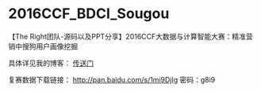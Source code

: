 # 2016CCF_BDCI_Sougou
【The Right团队-源码以及PPT分享】2016CCF大数据与计算智能大赛：精准营销中搜狗用户画像挖掘

具体详见我的博客：
[传送门](http://coderskychen.cn/2016/12/28/%E3%80%90%E5%B9%B2%E8%B4%A7%E5%88%86%E4%BA%AB%E3%80%912016CCF%E5%A4%A7%E6%95%B0%E6%8D%AE%E4%B8%8E%E8%AE%A1%E7%AE%97%E6%99%BA%E8%83%BD%E5%A4%A7%E8%B5%9B-%E6%90%9C%E7%8B%97%E7%94%A8%E6%88%B7%E7%94%BB%E5%83%8F%E6%8C%96%E6%8E%98/)

复赛数据下载链接：
http://pan.baidu.com/s/1mi9DjIg 
密码：g8i9
